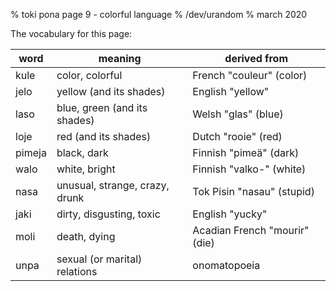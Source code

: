 % toki pona page 9 - colorful language
% /dev/urandom
% march 2020

The vocabulary for this page:

| word  | meaning                          | derived from                     |
|-------|----------------------------------|----------------------------------|
| kule  | color, colorful                  | French "couleur" (color)         |
| jelo  | yellow (and its shades)          | English "yellow"                 |
| laso  | blue, green (and its shades)     | Welsh "glas" (blue)              |
| loje  | red (and its shades)             | Dutch "rooie" (red)              |
| pimeja| black, dark                      | Finnish "pimeä" (dark)           |
| walo  | white, bright                    | Finnish "valko-" (white)         |
| nasa  | unusual, strange, crazy, drunk   | Tok Pisin "nasau" (stupid)       |
| jaki  | dirty, disgusting, toxic         | English "yucky"                  |
| moli  | death, dying                     | Acadian French "mourir" (die)    |
| unpa  | sexual (or marital) relations    | onomatopoeia                     |


